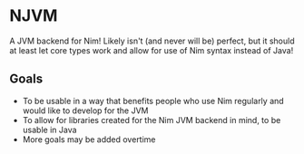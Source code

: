 # NJVM
A JVM backend for Nim! Likely isn't (and never will be) perfect, but it should at least let core types work and allow for use of Nim syntax instead of Java!

## Goals
  - To be usable in a way that benefits people who use Nim regularly and would like to develop for the JVM
  - To allow for libraries created for the Nim JVM backend in mind, to be usable in Java
  - More goals may be added overtime